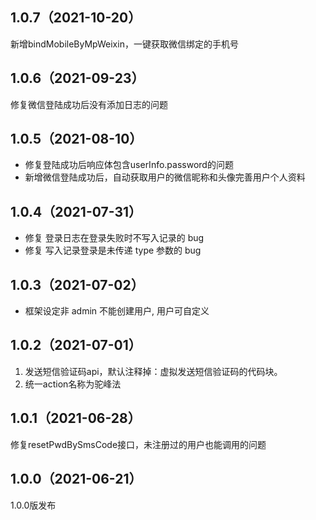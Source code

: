 ## 1.0.7（2021-10-20）
新增bindMobileByMpWeixin，一键获取微信绑定的手机号
## 1.0.6（2021-09-23）
修复微信登陆成功后没有添加日志的问题
## 1.0.5（2021-08-10）
- 修复登陆成功后响应体包含userInfo.password的问题
- 新增微信登陆成功后，自动获取用户的微信昵称和头像完善用户个人资料
## 1.0.4（2021-07-31）
- 修复 登录日志在登录失败时不写入记录的 bug
- 修复 写入记录登录是未传递 type 参数的 bug
## 1.0.3（2021-07-02）
- 框架设定非 admin 不能创建用户, 用户可自定义
## 1.0.2（2021-07-01）
1. 发送短信验证码api，默认注释掉：虚拟发送短信验证码的代码块。
2. 统一action名称为驼峰法
## 1.0.1（2021-06-28）
修复resetPwdBySmsCode接口，未注册过的用户也能调用的问题
## 1.0.0（2021-06-21）
1.0.0版发布